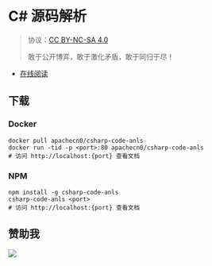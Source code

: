 <!--
    需要填充的占位符：
    
    README.md
    
        C# 源码解析：文档中文名
        {nameEn}：文档英文名
        {urlEn}：文档原始链接
        csca：域名前缀
        飞龙：负责人名称
        wizardforcel：负责人 Github 用户名
        562826179：负责人 QQ
        csharp-code-anls：ApacheCN 的 Github 仓库名称
        csharp-code-anls：DockerHub 仓库名称
        csharp-code-anls：PYPI 包名称
        csharp-code-anls：NPM 包名称
    
    CNAME
    
        csca：域名前缀

    index.html
    
        C# 源码解析：文档中文名
        #512bd4：显示颜色
        csharp-code-anls：ApacheCN 的 Github 仓库名称

    asset/docsify-flygon-footer.js
    
        csharp-code-anls：ApacheCN 的 Github 仓库名称
-->

# C# 源码解析

> 协议：[CC BY-NC-SA 4.0](http://creativecommons.org/licenses/by-nc-sa/4.0/)
> 
> 敢于公开博弈，敢于激化矛盾，敢于同归于尽！

* [在线阅读](https://csca.flygon.net)

## 下载

### Docker

```
docker pull apachecn0/csharp-code-anls
docker run -tid -p <port>:80 apachecn0/csharp-code-anls
# 访问 http://localhost:{port} 查看文档
```

### NPM

```
npm install -g csharp-code-anls
csharp-code-anls <port>
# 访问 http://localhost:{port} 查看文档
```

## 赞助我

![](https://img-blog.csdnimg.cn/20200112005920729.png)

